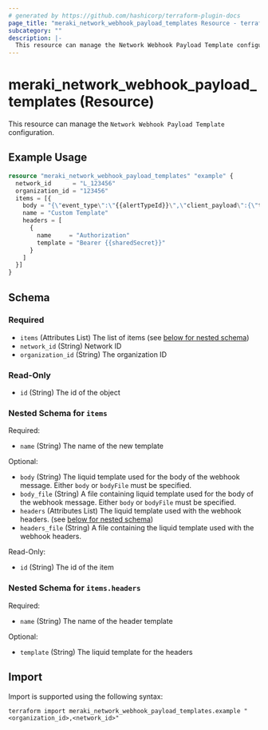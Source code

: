 ```yaml
---
# generated by https://github.com/hashicorp/terraform-plugin-docs
page_title: "meraki_network_webhook_payload_templates Resource - terraform-provider-meraki"
subcategory: ""
description: |-
  This resource can manage the Network Webhook Payload Template configuration.
---
```


# meraki_network_webhook_payload_templates (Resource)

This resource can manage the `Network Webhook Payload Template` configuration.

## Example Usage

```terraform
resource "meraki_network_webhook_payload_templates" "example" {
  network_id      = "L_123456"
  organization_id = "123456"
  items = [{
    body = "{\"event_type\":\"{{alertTypeId}}\",\"client_payload\":{\"text\":\"{{alertData}}\"}}"
    name = "Custom Template"
    headers = [
      {
        name     = "Authorization"
        template = "Bearer {{sharedSecret}}"
      }
    ]
  }]
}
```

<!-- schema generated by tfplugindocs -->
## Schema

### Required

- `items` (Attributes List) The list of items (see [below for nested schema](#nestedatt--items))
- `network_id` (String) Network ID
- `organization_id` (String) The organization ID

### Read-Only

- `id` (String) The id of the object

<a id="nestedatt--items"></a>
### Nested Schema for `items`

Required:

- `name` (String) The name of the new template

Optional:

- `body` (String) The liquid template used for the body of the webhook message. Either `body` or `bodyFile` must be specified.
- `body_file` (String) A file containing liquid template used for the body of the webhook message. Either `body` or `bodyFile` must be specified.
- `headers` (Attributes List) The liquid template used with the webhook headers. (see [below for nested schema](#nestedatt--items--headers))
- `headers_file` (String) A file containing the liquid template used with the webhook headers.

Read-Only:

- `id` (String) The id of the item

<a id="nestedatt--items--headers"></a>
### Nested Schema for `items.headers`

Required:

- `name` (String) The name of the header template

Optional:

- `template` (String) The liquid template for the headers

## Import

Import is supported using the following syntax:

```shell
terraform import meraki_network_webhook_payload_templates.example "<organization_id>,<network_id>"
```

